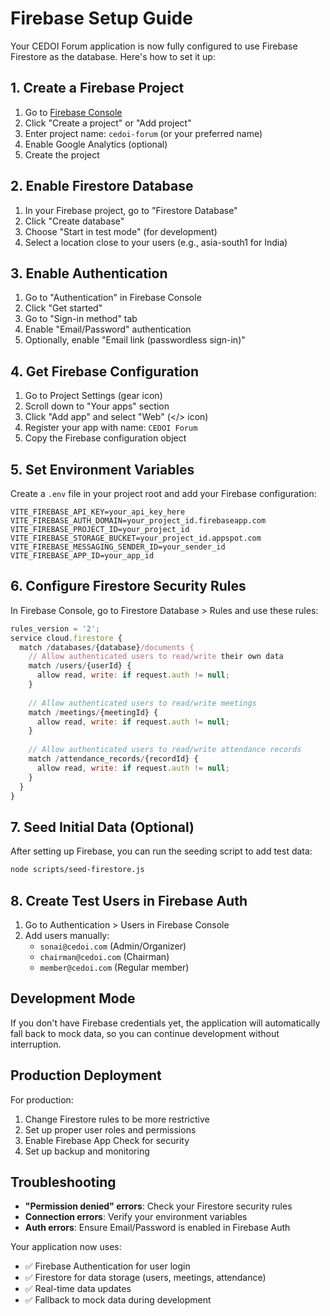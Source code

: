 # Firebase Setup Guide

Your CEDOI Forum application is now fully configured to use Firebase Firestore as the database. Here's how to set it up:

## 1. Create a Firebase Project

1. Go to [Firebase Console](https://console.firebase.google.com/)
2. Click "Create a project" or "Add project"
3. Enter project name: `cedoi-forum` (or your preferred name)
4. Enable Google Analytics (optional)
5. Create the project

## 2. Enable Firestore Database

1. In your Firebase project, go to "Firestore Database"
2. Click "Create database"
3. Choose "Start in test mode" (for development)
4. Select a location close to your users (e.g., asia-south1 for India)

## 3. Enable Authentication

1. Go to "Authentication" in Firebase Console
2. Click "Get started"
3. Go to "Sign-in method" tab
4. Enable "Email/Password" authentication
5. Optionally, enable "Email link (passwordless sign-in)"

## 4. Get Firebase Configuration

1. Go to Project Settings (gear icon)
2. Scroll down to "Your apps" section
3. Click "Add app" and select "Web" (</> icon)
4. Register your app with name: `CEDOI Forum`
5. Copy the Firebase configuration object

## 5. Set Environment Variables

Create a `.env` file in your project root and add your Firebase configuration:

```env
VITE_FIREBASE_API_KEY=your_api_key_here
VITE_FIREBASE_AUTH_DOMAIN=your_project_id.firebaseapp.com
VITE_FIREBASE_PROJECT_ID=your_project_id
VITE_FIREBASE_STORAGE_BUCKET=your_project_id.appspot.com
VITE_FIREBASE_MESSAGING_SENDER_ID=your_sender_id
VITE_FIREBASE_APP_ID=your_app_id
```

## 6. Configure Firestore Security Rules

In Firebase Console, go to Firestore Database > Rules and use these rules:

```javascript
rules_version = '2';
service cloud.firestore {
  match /databases/{database}/documents {
    // Allow authenticated users to read/write their own data
    match /users/{userId} {
      allow read, write: if request.auth != null;
    }
    
    // Allow authenticated users to read/write meetings
    match /meetings/{meetingId} {
      allow read, write: if request.auth != null;
    }
    
    // Allow authenticated users to read/write attendance records
    match /attendance_records/{recordId} {
      allow read, write: if request.auth != null;
    }
  }
}
```

## 7. Seed Initial Data (Optional)

After setting up Firebase, you can run the seeding script to add test data:

```bash
node scripts/seed-firestore.js
```

## 8. Create Test Users in Firebase Auth

1. Go to Authentication > Users in Firebase Console
2. Add users manually:
   - `sonai@cedoi.com` (Admin/Organizer)
   - `chairman@cedoi.com` (Chairman)
   - `member@cedoi.com` (Regular member)

## Development Mode

If you don't have Firebase credentials yet, the application will automatically fall back to mock data, so you can continue development without interruption.

## Production Deployment

For production:
1. Change Firestore rules to be more restrictive
2. Set up proper user roles and permissions
3. Enable Firebase App Check for security
4. Set up backup and monitoring

## Troubleshooting

- **"Permission denied" errors**: Check your Firestore security rules
- **Connection errors**: Verify your environment variables
- **Auth errors**: Ensure Email/Password is enabled in Firebase Auth

Your application now uses:
- ✅ Firebase Authentication for user login
- ✅ Firestore for data storage (users, meetings, attendance)
- ✅ Real-time data updates
- ✅ Fallback to mock data during development
